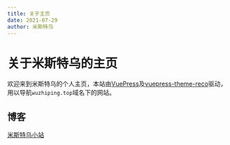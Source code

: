 ```yaml
---
title: 关于主页
date: 2021-07-29
author: 米斯特乌
---
```


# 关于米斯特乌的主页

欢迎来到米斯特乌的个人主页，本站由[VuePress](https://v1.vuepress.vuejs.org/zh/)及[vuepress-theme-reco](http://vuepress-theme-reco.recoluan.com/)驱动，用以导航`wuzhiping.top`域名下的网站。

## 博客

[米斯特乌小站](https://blog.wuzhiping.top)

